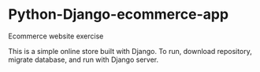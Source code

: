 # Python-Django-ecommerce-app
Ecommerce website exercise


This is a simple online store built with Django. To run, download repository, migrate database, and run with Django server. 

